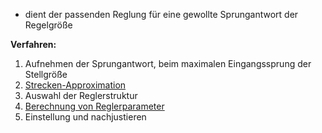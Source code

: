 - dient der passenden Reglung für eine gewollte Sprungantwort der Regelgröße

**Verfahren:**
1.  Aufnehmen der Sprungantwort, beim maximalen Eingangssprung der Stellgröße
2. [Strecken-Approximation](Strecken-Approximation.md)
3. Auswahl der Reglerstruktur
4. [Berechnung von Reglerparameter](Berechnung%20von%20Reglerparameter.md)
5. Einstellung und nachjustieren